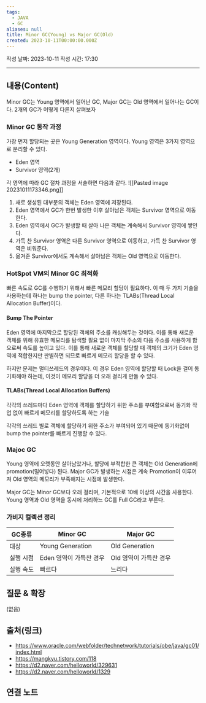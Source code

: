 ```yaml
---
tags:
  - JAVA
  - GC
aliases: null
title: Minor GC(Young) vs Major GC(Old)
created: 2023-10-11T00:00:00.000Z
---
```

작성 날짜: 2023-10-11
작성 시간: 17:30


----
## 내용(Content)
Minor GC는 Young 영역에서 일어난 GC, Major GC는 Old 영역에서 일어나는 GC이다. 2개의 GC가 어떻게 다른지 살펴보자

### Minor GC 동작 과정
가장 먼저 할당되는 곳은 Young Generation 영역이다.  Young 영역은 3가지 영역으로 분리할 수 있다.

- Eden 영역
- Survivor 영역(2개)

각 영역에 따라 GC 절차 과정을 서술하면 다음과 같다.
![[Pasted image 20231011173346.png]]

1. 새로 생성된 대부분의 객체는 Eden 영역에 저장된다.
2. Eden 영역에서 GC가 한번 발생한 이후 살아남은 객체는 Survivor 영역으로 이동한다.
3. Eden 영역에서 GC가 발생할 때 살아 나은 객체는 계속해서 Survivor 영역에 쌓인다.
4. 가득 찬 Survivor 영역은 다른 Survivor 영역으로 이동하고, 가득 찬 Survivor 영역은 비워준다.
5. 옮겨준 Survivor에서도 계속해서 살아남은 객체는 Old 영역으로 이동한다.


### HotSpot VM의 Minor GC 최적화
빠른 속도로 GC를 수행하기 위해서 빠른 메모리 할당이 필요하다. 이 때 두 가지 기술을 사용하는데 하나는 bump the pointer, 다른 하나는 TLABs(Thread Local Allocation Buffer)이다.

#### Bump The Pointer
Eden 영역에 마지막으로 할당된 객체의 주소를 캐싱해두는 것이다. 이를 통해 새로운 객체를 위해 유효한 메모리를 탐색할 필요 없이 마지막 주소의 다음 주소를 사용하게 함으로써 속도를 높이고 있다. 이를 통해 새로운 객체를 할당할 때 객체의 크기가 Eden 영역에 적합한지만 판별하면 되므로 빠르게 메모리 할당을 할 수 있다.

하지만 문제는 멀티쓰레드의 경우이다. 이 경우 Eden 영역에 할당할 때 Lock을 걸어 동기화해야 하는데, 이것이 메모리 할당을 더 오래 걸리게 만들 수 있다.

#### TLABs(Thread Local Allocation Buffers)
각각의 쓰레드마다 Eden 영역에 객체를 할당하기 위한 주소를 부여함으로써 동기화 작업 없이 빠르게 메모리를 할당하도록 하는 기술

각각의 쓰레드 별로 객체에 할당하기 위한 주소가 부여되어 있기 때문에 동기화없이 bump the pointer를 빠르게 진행할 수 있다.


### Majoc GC
Young 영역에 오랫동안 살아남았거나, 할당에 부적합한 큰 객체는 Old Generation에 promotion(밀어넣다) 된다. Major GC가 발생하는 시점은 계속 Promotion이 이루어져 Old 영역의 메모리가 부족해지는 시점에 발생한다.

Major GC는 Minor GC보다 오래 걸리며, 기본적으로 10배 이상의 시간을 사용한다. Young 영역과 Old 영역을 동시에 처리하느 GC를 Full GC라고 부른다.

### 가비지 컬렉션 정리

| GC종류    | Minor GC                | Major GC               |
| --------- | ----------------------- | ---------------------- |
| 대상      | Young Generation        | Old Generation         |
| 실행 시점 | Eden 영역이 가득찬 경우 | Old 영역이 가득찬 경우 |
| 실행 속도 | 빠르다                  | 느리다                 |

## 질문 & 확장

(없음)

## 출처(링크)
- https://www.oracle.com/webfolder/technetwork/tutorials/obe/java/gc01/index.html
- https://mangkyu.tistory.com/118
- https://d2.naver.com/helloworld/329631
- https://d2.naver.com/helloworld/1329

## 연결 노트










